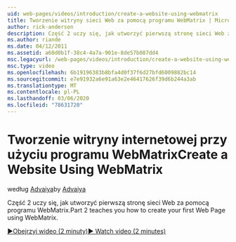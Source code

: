 ```yaml
---
uid: web-pages/videos/introduction/create-a-website-using-webmatrix
title: Tworzenie witryny sieci Web za pomocą programu WebMatrix | Microsoft Docs
author: rick-anderson
description: Część 2 uczy się, jak utworzyć pierwszą stronę sieci Web za pomocą programu WebMatrix.
ms.author: riande
ms.date: 04/12/2011
ms.assetid: a60d0b1f-38c4-4a7a-901e-8de57b087dd4
msc.legacyurl: /web-pages/videos/introduction/create-a-website-using-webmatrix
msc.type: video
ms.openlocfilehash: 6b19196383b8bfa4d0f37f6d27bfd6009882bc14
ms.sourcegitcommit: e7e91932a6e91a63e2e46417626f39d6b244a3ab
ms.translationtype: MT
ms.contentlocale: pl-PL
ms.lasthandoff: 03/06/2020
ms.locfileid: "78631720"
---
```

# <a name="create-a-website-using-webmatrix"></a><span data-ttu-id="aee94-103">Tworzenie witryny internetowej przy użyciu programu WebMatrix</span><span class="sxs-lookup"><span data-stu-id="aee94-103">Create a Website Using WebMatrix</span></span>

<span data-ttu-id="aee94-104">według [Advaiya](https://twitter.com/Advaiyasolns)</span><span class="sxs-lookup"><span data-stu-id="aee94-104">by [Advaiya](https://twitter.com/Advaiyasolns)</span></span>

<span data-ttu-id="aee94-105">Część 2 uczy się, jak utworzyć pierwszą stronę sieci Web za pomocą programu WebMatrix.</span><span class="sxs-lookup"><span data-stu-id="aee94-105">Part 2 teaches you how to create your first Web Page using WebMatrix.</span></span>

[<span data-ttu-id="aee94-106">&#9654;Obejrzyj wideo (2 minuty)</span><span class="sxs-lookup"><span data-stu-id="aee94-106">&#9654; Watch video (2 minutes)</span></span>](https://channel9.msdn.com/Blogs/ASP-NET-Site-Videos/create-a-website-using-webmatrix)
